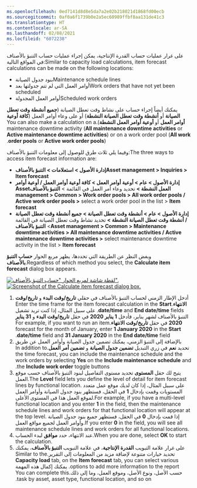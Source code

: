 ```yaml
---
ms.openlocfilehash: 0ed7141d8d8e5da7a2e02b218021d1868fd00ecb
ms.sourcegitcommit: 0af0a6f1739b0e2a5ec60989ffbf8aa131de41c3
ms.translationtype: HT
ms.contentlocale: ar-SA
ms.lasthandoff: 02/08/2021
ms.locfileid: "6072238"
---
```

<span data-ttu-id="d31da-101">على غرار عمليات حساب القدرة الإنتاجية، يمكن إجراء عمليات حساب ‏‏التنبؤ بالأصناف في المواقع التالية:</span><span class="sxs-lookup"><span data-stu-id="d31da-101">Similar to capacity load calculations, item forecast calculations can be made on the following locations:</span></span>

- <span data-ttu-id="d31da-102">بنود جدول الصيانة</span><span class="sxs-lookup"><span data-stu-id="d31da-102">Maintenance schedule lines</span></span>
- <span data-ttu-id="d31da-103">أوامر العمل التي لم تتم جدولتها بعد</span><span class="sxs-lookup"><span data-stu-id="d31da-103">Work orders that have not yet been scheduled</span></span>
- <span data-ttu-id="d31da-104">أوامر العمل المجدولة</span><span class="sxs-lookup"><span data-stu-id="d31da-104">Scheduled work orders</span></span>

<span data-ttu-id="d31da-105">يمكنك أيضاً إجراء حساب على نشاط وقت تعطل الصيانة (**جميع أنشطة وقت تعطل الصيانة** أو **أنشطة وقت تعطل الصيانة النشطة**) أو على وعاء أوامر العمل‬‏‫ (**كافة أوعية أوامر العمل** أو **‬‏‫أوعية أوامر العمل النشطة**).</span><span class="sxs-lookup"><span data-stu-id="d31da-105">You can also make a calculation on a maintenance downtime activity (**All maintenance downtime activities** or **Active maintenance downtime activities**) or on a work order pool (**All work order pools** or **Active work order pools**).</span></span>

<span data-ttu-id="d31da-106">وفيما يلي ثلاث طرق للوصول إلى معلومات ‏‏التنبؤ بالأصناف:</span><span class="sxs-lookup"><span data-stu-id="d31da-106">The three ways to access item forecast information are:</span></span>

- <span data-ttu-id="d31da-107">**إدارة الأصول > استعلامات > ‏‏التنبؤ بالأصناف**</span><span class="sxs-lookup"><span data-stu-id="d31da-107">**Asset management > Inquiries > Item forecast**</span></span>
- <span data-ttu-id="d31da-108">**‎إدارة الأصول > عام > أوعية أوامر العمل > ‏‫كافة أوعية أوامر العمل / أوعية أوامر العمل النشطة >** تحديد وعاء أمر العمل في القائمة > **‏‏التنبؤ بالأصناف**</span><span class="sxs-lookup"><span data-stu-id="d31da-108">**Asset management > Common > Work order pools > All work order pools / Active work order pools >** select a work order pool in the list > **Item forecast**</span></span> 
- <span data-ttu-id="d31da-109">**إدارة الأصول > عام > ‏‫أنشطة وقت تعطل الصيانة‬ > جميع أنشطة وقت تعطل الصيانة / ‬‏‫أنشطة وقت تعطل الصيانة النشطة >** تحديد نشاط وقت تعطل الصيانة‬ في القائمة > **‏‏التنبؤ بالأصناف**</span><span class="sxs-lookup"><span data-stu-id="d31da-109">**Asset management > Common > Maintenance downtime activities > All maintenance downtime activities / Active maintenance downtime activities >** select maintenance downtime activity in the list > **Item forecast**</span></span> 

<span data-ttu-id="d31da-110">وبغض النظر عن الطريقة التي تحددها، يظهر مربع الحوار **حساب التنبؤ بالأصناف**.</span><span class="sxs-lookup"><span data-stu-id="d31da-110">Regardless of which method you select, the **Calculate item forecast** dialog box appears.</span></span> 

<span data-ttu-id="d31da-111">[![لقطة شاشة لمربع الحوار "حساب التنبؤ بالأصناف".](../media/calculate-item-forecast-ss.png)](../media/calculate-item-forecast-ss.png#lightbox)</span><span class="sxs-lookup"><span data-stu-id="d31da-111">[![Screenshot of the Calculate item forecast dialog box.](../media/calculate-item-forecast-ss.png)](../media/calculate-item-forecast-ss.png#lightbox)</span></span> 

1.  <span data-ttu-id="d31da-112">أدخل الإطار الزمني لحساب ‏‏التنبؤ بالأصناف في حقلي **‬‏‫تاريخ/وقت البدء** و **‬‏‫تاريخ/وقت الانتهاء**.</span><span class="sxs-lookup"><span data-stu-id="d31da-112">Enter the time frame for the item forecast calculation in the **Start date/time** and **End date/time** fields.</span></span> <span data-ttu-id="d31da-113">على سبيل المثال، إذا كنت تريد تشغيل ‏‏التنبؤ بالأصناف‬‬ لشهر يناير، فأدخل **1 يناير 2020** في حقل **‬‏‫‬‏‫تاريخ/وقت البدء** و **31 يناير 2020** في حقل **‬‏‫‬‏‫تاريخ/وقت الانتهاء**.</span><span class="sxs-lookup"><span data-stu-id="d31da-113">For example, if you want to run an item forecast for the month of January, enter **1 January 2020** in the **Start date/time** field and **31 January 2020** in the **End date/time** field.</span></span>
3.  <span data-ttu-id="d31da-114">بالإضافة إلى التنبؤ الزمني، يمكنك تضمين جدول الصيانة وأوامر العمل عن طريق تحديد **نعم** في زري التبديل **‬‏‫تضمين جدول الصيانة** و **‬‏‫تضمين أمر العمل**.</span><span class="sxs-lookup"><span data-stu-id="d31da-114">In addition to the time forecast, you can include the maintenance schedule and the work orders by selecting **Yes** on the **Include maintenance schedule** and the **Include work order** toggle buttons.</span></span>
4.  <span data-ttu-id="d31da-115">‎يتيح لك حقل **المستوى** تحديد مستوى التفاصيل لبنود التنبؤ بالأصناف حسب موقع العمل.</span><span class="sxs-lookup"><span data-stu-id="d31da-115">The **Level** field lets you define the level of detail for item forecast lines by functional location.</span></span> <span data-ttu-id="d31da-116">على سبيل المثال، إذا كان لديك موقع عمل متعدد المستويات وقمت بإدخال **1** في الحقل، فستظهر بنود جدول الصيانة وأوامر العمل لموقع العمل هذا في المستوى الأعلى.</span><span class="sxs-lookup"><span data-stu-id="d31da-116">For example, if you have a multi-level functional location and you enter **1** in the field, then the maintenance schedule lines and work orders for that functional location will appear at the top level.</span></span> <span data-ttu-id="d31da-117">إذا قمت بإدخال **0** في الحقل، فستظهر جميع بنود جدول الصيانة وأوامر العمل لجميع مواقع العمل.</span><span class="sxs-lookup"><span data-stu-id="d31da-117">If you enter **0** in the field, you will see all maintenance schedule lines and work orders for all functional locations.</span></span>
5.  <span data-ttu-id="d31da-118">عند الانتهاء، حدد **موافق** لبدء الحساب.</span><span class="sxs-lookup"><span data-stu-id="d31da-118">When you are done, select **OK** to start the calculation.</span></span> 
6.  <span data-ttu-id="d31da-119">على غرار علامة التبويب **القدرة الإنتاجية**، في علامة التبويب **التنبؤ بالأصناف‬‏‫**، يمكنك تحديد خيارات متنوعة لإضافة مزيد من المعلومات إلى التقرير.</span><span class="sxs-lookup"><span data-stu-id="d31da-119">Similar to the **Capacity load** tab, on the **Item forecast** tab, you can select various options to add more information to the report.</span></span> <span data-ttu-id="d31da-120">يمكنك إكمال هذه المهمة حسب الأصل، ونوع الأصل، وموقع العمل، وما إلى ذلك.</span><span class="sxs-lookup"><span data-stu-id="d31da-120">You can complete this task by asset, asset type, functional location, and so on.</span></span>

